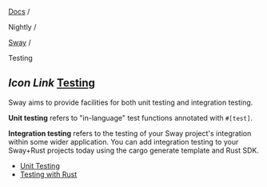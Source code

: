 [Docs](https://docs.fuel.network/) /

Nightly  /

[Sway](https://docs.fuel.network/docs/nightly/sway/) /

Testing

## _Icon Link_ [Testing](https://docs.fuel.network/docs/nightly/sway/testing/\#testing)

Sway aims to provide facilities for both unit testing and integration testing.

**Unit testing** refers to "in-language" test functions annotated with `#[test]`.

**Integration testing** refers to the testing of your Sway project's integration
within some wider application. You can add integration testing to your Sway+Rust
projects today using the cargo generate template and Rust SDK.

- [Unit Testing](https://docs.fuel.network/docs/nightly/sway/testing/unit-testing/)
- [Testing with Rust](https://docs.fuel.network/docs/nightly/sway/testing/testing-with-rust/)
